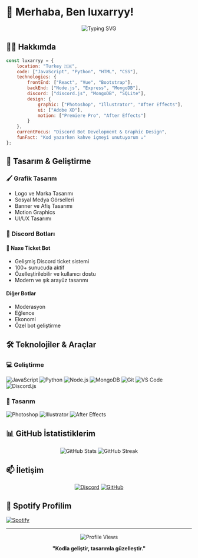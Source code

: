 # 👋 Merhaba, Ben luxarryy!

<div align="center">
  <img src="https://readme-typing-svg.herokuapp.com?font=Fira+Code&pause=1000&color=7067CF&center=true&vCenter=true&width=435&lines=Full+Stack+Developer;Discord+Bot+Developer;Graphic+Designer;UI%2FUX+Designer" alt="Typing SVG" />
</div>

## 👨‍💻 Hakkımda

```javascript
const luxarryy = {
    location: "Turkey 🇹🇷",
    code: ["JavaScript", "Python", "HTML", "CSS"],
    technologies: {
        frontEnd: ["React", "Vue", "Bootstrap"],
        backEnd: ["Node.js", "Express", "MongoDB"],
        discord: ["discord.js", "MongoDB", "SQLite"],
        design: {
            graphic: ["Photoshop", "Illustrator", "After Effects"],
            ui: ["Adobe XD"],
            motion: ["Premiere Pro", "After Effects"]
        }
    },
    currentFocus: "Discord Bot Development & Graphic Design",
    funFact: "Kod yazarken kahve içmeyi unutuyorum ☕"
};
```

## 🎨 Tasarım & Geliştirme

### 🖌️ Grafik Tasarım
- Logo ve Marka Tasarımı
- Sosyal Medya Görselleri
- Banner ve Afiş Tasarımı
- Motion Graphics
- UI/UX Tasarımı

### 🤖 Discord Botları
#### 🎫 Naxe Ticket Bot
- Gelişmiş Discord ticket sistemi
- 100+ sunucuda aktif
- Özelleştirilebilir ve kullanıcı dostu
- Modern ve şık arayüz tasarımı

#### Diğer Botlar
- Moderasyon
- Eğlence
- Ekonomi
- Özel bot geliştirme

## 🛠️ Teknolojiler & Araçlar

### 💻 Geliştirme
![JavaScript](https://img.shields.io/badge/-JavaScript-F7DF1E?style=flat-square&logo=javascript&logoColor=black)
![Python](https://img.shields.io/badge/-Python-3776AB?style=flat-square&logo=python&logoColor=white)
![Node.js](https://img.shields.io/badge/-Node.js-339933?style=flat-square&logo=node.js&logoColor=white)
![MongoDB](https://img.shields.io/badge/-MongoDB-47A248?style=flat-square&logo=mongodb&logoColor=white)
![Git](https://img.shields.io/badge/-Git-F05032?style=flat-square&logo=git&logoColor=white)
![VS Code](https://img.shields.io/badge/-VS%20Code-007ACC?style=flat-square&logo=visual-studio-code)
![Discord.js](https://img.shields.io/badge/-Discord.js-5865F2?style=flat-square&logo=discord&logoColor=white)

### 🎨 Tasarım
![Photoshop](https://img.shields.io/badge/-Photoshop-31A8FF?style=flat-square&logo=adobe-photoshop&logoColor=white)
![Illustrator](https://img.shields.io/badge/-Illustrator-FF9A00?style=flat-square&logo=adobe-illustrator&logoColor=white)
![After Effects](https://img.shields.io/badge/-After%20Effects-9999FF?style=flat-square&logo=adobe-after-effects&logoColor=white)

## 📊 GitHub İstatistiklerim

<div align="center">
  <img src="https://github-readme-stats.vercel.app/api?username=LuXarrY&show_icons=true&theme=tokyonight" alt="GitHub Stats" />
  <img src="https://github-readme-streak-stats.herokuapp.com/?user=LuXarrY&theme=tokyonight" alt="GitHub Streak" />
</div>

## 📫 İletişim

<div align="center">
  
[![Discord](https://img.shields.io/badge/-Discord-5865F2?style=for-the-badge&logo=discord&logoColor=white)](https://discord.com/users/918228949551697960)
[![GitHub](https://img.shields.io/badge/-GitHub-181717?style=for-the-badge&logo=github)](https://github.com/LuXarrY)


</div>

## 🎵 Spotify Profilim

[![Spotify](https://img.shields.io/badge/Spotify-1ED760?&style=for-the-badge&logo=spotify&logoColor=white)](https://open.spotify.com/user/31vjm4i4tk3rdelhd3mf2pwqomwu)

---

<div align="center">
  <img src="https://komarev.com/ghpvc/?username=LuXarrY&color=blueviolet" alt="Profile Views" />
  
  **"Kodla geliştir, tasarımla güzelleştir."**
</div> 
